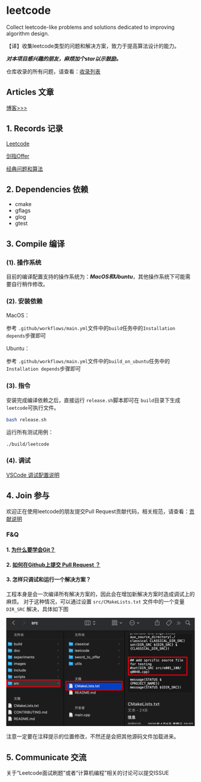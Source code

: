 # leetcode

Collect leetcode-like problems and solutions dedicated to improving algorithm design.

【译】收集leetcode类型的问题和解决方案，致力于提高算法设计的能力。

***对本项目感兴趣的朋友，麻烦加个star以示鼓励。***

仓库收录的所有问题，请查看：[收录列表](src/README.md)

## Articles 文章

[博客>>>](https://blog.bluegeek.me/archive/?tag=%E9%9D%A2%E8%AF%95%E5%88%B7%E9%A2%98)

## 1. Records 记录

[Leetcode](src/leetcode/)

[剑指Offer](src/sword_to_offer/)

[经典问题和算法](src/classical/)

## 2. Dependencies 依赖

* cmake
* gflags
* glog
* gtest

## 3. Compile 编译

### (1). 操作系统

目前的编译配置支持的操作系统为：***MacOS和Ubuntu***，其他操作系统下可能需要自行稍作修改。

### (2). 安装依赖

MacOS：

参考 `.github/workflows/main.yml`文件中的`build`任务中的`Installation depends`步骤即可

Ubuntu：

参考 `.github/workflows/main.yml`文件中的`build_on_ubuntu`任务中的`Installation depends`步骤即可

### (3). 指令

安装完成编译依赖之后，直接运行 `release.sh`脚本即可在 `build`目录下生成`leetcode`可执行文件。

```bash
bash release.sh
```

运行所有测试用例：

```bash
./build/leetcode
```

### (4). 调试

[VSCode 调试配置说明](doc/vscode-config.md)

## 4. Join 参与

欢迎正在使用leetcode的朋友提交Pull Request贡献代码，相关规范，请查看：[贡献说明](CONTRIBUTING.md)

### F&Q

#### 1. [为什么要学会Git？](https://mp.weixin.qq.com/s/GH6ka8zI2sqYQGmZyA-oKQ)

#### 2. [如何在Github上提交 Pull Request ？](https://mp.weixin.qq.com/s/4MH6edEc1TXieEUwwXj1Iw)

#### 3. 怎样只调试和运行一个解决方案？

工程本身是会一次编译所有解决方案的，因此会在增加新解决方案时造成调试上的麻烦。
对于这种情况，可以通过设置 `src/CMakeLists.txt` 文件中的一个变量 `DIR_SRC` 解决，具体如下图

![调试设置](images/debug-setting.png)

注意一定要在注释提示的位置修改，不然还是会把其他源码文件加载进来。



## 5. Communicate 交流

关于“Leetcode面试刷题”或者“计算机编程”相关的讨论可以提交ISSUE
